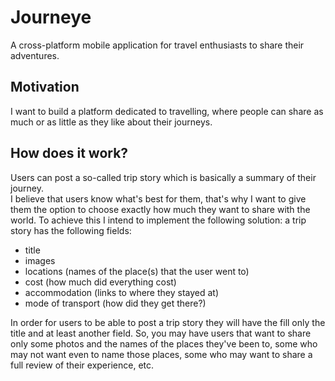 # Journeye
A cross-platform mobile application for travel enthusiasts to share their adventures.
## Motivation
I want to build a platform dedicated to travelling, where people can share as much or as little as they like about their journeys.
## How does it work?
Users can post a so-called trip story which is basically a summary of their journey.  
I believe that users know what's best for them, that's why I want to give them the option to choose exactly how much they want to share with the world. To achieve this I intend to implement the following solution: a trip story has the following fields:  
  * title  
  * images  
  * locations (names of the place(s) that the user went to)  
  * cost (how much did everything cost)  
  * accommodation (links to where they stayed at)  
  * mode of transport (how did they get there?)  
 <!-- end of the list -->
In order for users to be able to post a trip story they will have the fill only the title and at least another field. So, you may have users that want to share only some photos and the names of the places they've been to, some who may not want even to name those places, some who may want to share a full review of their experience, etc.
